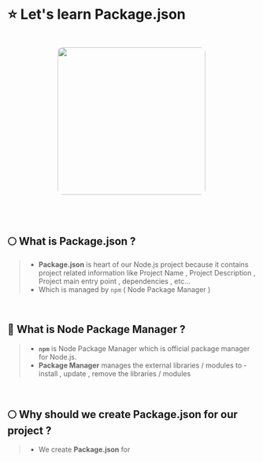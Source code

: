 # ⭐ Let's learn Package.json

<p align="center">
  <img
    src="https://media3.giphy.com/media/v1.Y2lkPTc5MGI3NjExZHozeW95aWN5bmQyMDY3YXE2cGhxdGs5YnNld2Q4YTFteTltYnZ3aCZlcD12MV9pbnRlcm5hbF9naWZfYnlfaWQmY3Q9Zw/a5viI92PAF89q/giphy.gif",
    width="300" 
    style="border-radius:10px; margin-top:20px; margin-bottom:20px;" 
  />
</p>

<br>

## 🌕 What is Package.json ?
> - __Package.json__ is heart of our Node.js project because it contains project related information like Project Name , Project Description , Project main entry point , dependencies , etc...
> - Which is managed by ```npm``` ( Node Package Manager )

<br>

## 🔰 What is Node Package Manager ?
> - __```npm```__ is Node Package Manager which is official package manager for Node.js. <br>
> - __Package Manager__ manages the external libraries / modules to - install , update , remove the libraries / modules

<br>

## 🌕 Why should we create Package.json for our project ?
> - We create __Package.json__ for 
